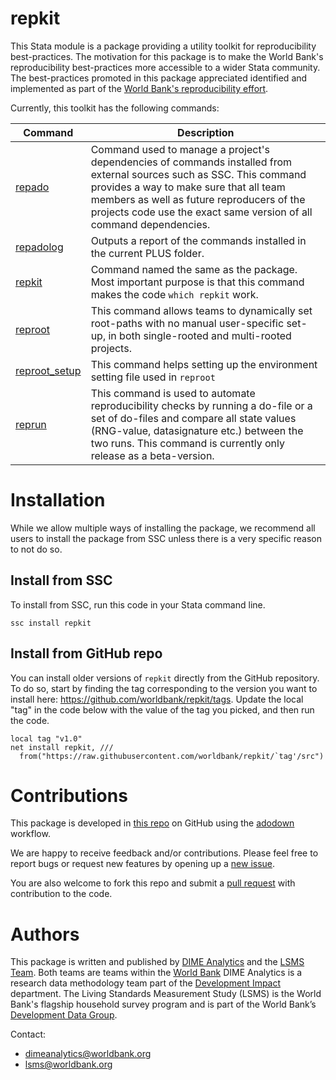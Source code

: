 # repkit

This Stata module is a package providing a utility toolkit
for reproducibility best-practices.
The motivation for this package is to make the World Bank's
reproducibility best-practices more accessible to a wider Stata community.
The best-practices promoted in this package appreciated
identified and implemented as part of the
[World Bank's reproducibility effort](https://reproducibility.worldbank.org/).

Currently, this toolkit has the following commands:

| Command | Description |
| --- | --- |
| [repado](https://worldbank.github.io/repkit/reference/repado.html) | Command used to manage a project's dependencies of commands installed from external sources such as SSC. This command provides a way to make sure that all team members as well as future reproducers of the projects code use the exact same version of all command dependencies. |
| [repadolog](https://worldbank.github.io/repkit/reference/repadolog.html) | Outputs a report of the commands installed in the current PLUS folder. |
| [repkit](https://worldbank.github.io/repkit/reference/repkit.html) | Command named the same as the package. Most important purpose is that this command makes the code `which repkit` work. |
| [reproot](https://worldbank.github.io/repkit/reference/reproot.html) | This command allows teams to dynamically set root-paths with no manual user-specific set-up, in both single-rooted and multi-rooted projects. |
| [reproot_setup](https://worldbank.github.io/repkit/reference/reproot_setup.html) | This command helps setting up the environment setting file used in `reproot` |
| [reprun](https://worldbank.github.io/repkit/reference/reprun.html) | This command is used to automate reproducibility checks by running a do-file or a set of do-files and compare all state values (RNG-value, datasignature etc.) between the two runs. This command is currently only release as a beta-version. |

# Installation

While we allow multiple ways of installing the package,
we recommend all users to install the package from SSC
unless there is a very specific reason to not do so.

## Install from SSC

To install from SSC, run this code in your Stata command line.

```
ssc install repkit
```

## Install from GitHub repo

You can install older versions of `repkit` directly from the GitHub repository.
To do so, start by finding the tag corresponding to
the version you want to install here:
https://github.com/worldbank/repkit/tags.
Update the local "tag" in the code below with the value of the tag you picked,
and then run the code.

```
local tag "v1.0"
net install repkit, ///
  from("https://raw.githubusercontent.com/worldbank/repkit/`tag'/src")
```

# Contributions

This package is developed in
[this repo](https://github.com/worldbank/repkit)
on GitHub using the [adodown](https://github.com/lsms-worldbank/adodown) workflow.

We are happy to receive feedback and/or contributions.
Please feel free to report bugs or request new features
by opening up a
[new issue](https://github.com/worldbank/repkit/issues).

You are also welcome to fork this repo and submit a
[pull request](https://github.com/worldbank/repkit/pulls)
with contribution to the code.

# Authors

This package is written and published by
[DIME Analytics](https://www.worldbank.org/en/research/dime/data-and-analytics)
and the [LSMS Team](https://www.worldbank.org/en/programs/lsms).
Both teams are teams within the [World Bank](https://www.worldbank.org/)
DIME Analytics is a research data methodology team part of the
[Development Impact](https://www.worldbank.org/en/research/dime) department.
The Living Standards Measurement Study (LSMS) is the World Bank's
flagship household survey program and is
part of the World Bank’s
[Development Data Group](https://www.worldbank.org/en/about/unit/unit-dec/dev).

Contact:
- dimeanalytics@worldbank.org
- lsms@worldbank.org
